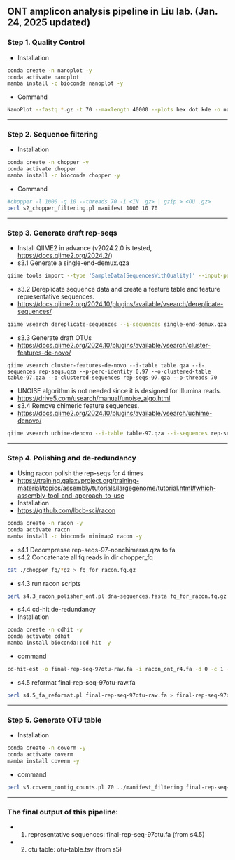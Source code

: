 ONT amplicon analysis pipeline in Liu lab. (Jan. 24, 2025 updated)
---------------
### Step 1. Quality Control
- Installation
```sh
conda create -n nanoplot -y
conda activate nanoplot
mamba install -c bioconda nanoplot -y
```
- Command
```sh
NanoPlot --fastq *.gz -t 70 --maxlength 40000 --plots hex dot kde -o nanoplot
```
---------------

### Step 2. Sequence filtering
- Installation
```sh
conda create -n chopper -y
conda activate chopper
mamba install -c bioconda chopper -y
```
- Command
```sh
#chopper -l 1000 -q 10 --threads 70 -i <IN .gz> | gzip > <OU .gz>
perl s2_chopper_filtering.pl manifest 1000 10 70
```
---------------

### Step 3. Generate draft rep-seqs
- Install QIIME2 in advance (v2024.2.0 is tested, https://docs.qiime2.org/2024.2/)
- s3.1 Generate a single-end-demux.qza
```sh
qiime tools import --type 'SampleData[SequencesWithQuality]' --input-path manifest_filtering --output-path single-end-demux.qza --input-format SingleEndFastqManifestPhred33V2
```
- s3.2 Dereplicate sequence data and create a feature table and feature representative sequences.
- https://docs.qiime2.org/2024.10/plugins/available/vsearch/dereplicate-sequences/
```sh
qiime vsearch dereplicate-sequences --i-sequences single-end-demux.qza --p-no-derep-prefix --o-dereplicated-table table.qza --o-dereplicated-sequences rep-seqs.qza
```
- s3.3 Generate draft OTUs
- https://docs.qiime2.org/2024.10/plugins/available/vsearch/cluster-features-de-novo/
```
qiime vsearch cluster-features-de-novo --i-table table.qza --i-sequences rep-seqs.qza --p-perc-identity 0.97 --o-clustered-table table-97.qza --o-clustered-sequences rep-seqs-97.qza --p-threads 70
```
- UNOISE algorithm is not needed since it is designed for Illumina reads.
- https://drive5.com/usearch/manual/unoise_algo.html
- s3.4 Remove chimeric feature sequences.
- https://docs.qiime2.org/2024.10/plugins/available/vsearch/uchime-denovo/
```sh
qiime vsearch uchime-denovo --i-table table-97.qza --i-sequences rep-seqs-97.qza --output-dir uchime-denovo-out
```
---------------

### Step 4. Polishing and de-redundancy
- Using racon polish the rep-seqs for 4 times
- https://training.galaxyproject.org/training-material/topics/assembly/tutorials/largegenome/tutorial.html#which-assembly-tool-and-approach-to-use
- Installation
- https://github.com/lbcb-sci/racon
```sh
conda create -n racon -y
conda activate racon
mamba install -c bioconda minimap2 racon -y
```
- s4.1 Decompresse rep-seqs-97-nonchimeras.qza to fa
- s4.2 Concatenate all fq reads in dir chopper_fq
```sh
cat ./chopper_fq/*gz > fq_for_racon.fq.gz
```
- s4.3 run racon scripts
```sh
perl s4.3_racon_polisher_ont.pl dna-sequences.fasta fq_for_racon.fq.gz 70
```
- s4.4 cd-hit de-redundancy
- Installation
```sh
conda create -n cdhit -y
conda activate cdhit
mamba install bioconda::cd-hit -y
```
- command
```sh
cd-hit-est -o final-rep-seq-97otu-raw.fa -i racon_ont_r4.fa -d 0 -c 1 -n 10 -M 60000 -T 70
```
- s4.5 reformat final-rep-seq-97otu-raw.fa
```sh
perl s4.5_fa_reformat.pl final-rep-seq-97otu-raw.fa > final-rep-seq-97otu.fa
```
---------------

### Step 5. Generate OTU table

- Installation
```sh
conda create -n coverm -y
conda activate coverm
mamba install coverm -y
```
- command
```sh
perl s5.coverm_contig_counts.pl 70 ../manifest_filtering final-rep-seq-97otu.fa
```
---------------

### The final output of this pipeline:
- 1. representative sequences: final-rep-seq-97otu.fa (from s4.5)
- 2. otu table: otu-table.tsv (from s5)
